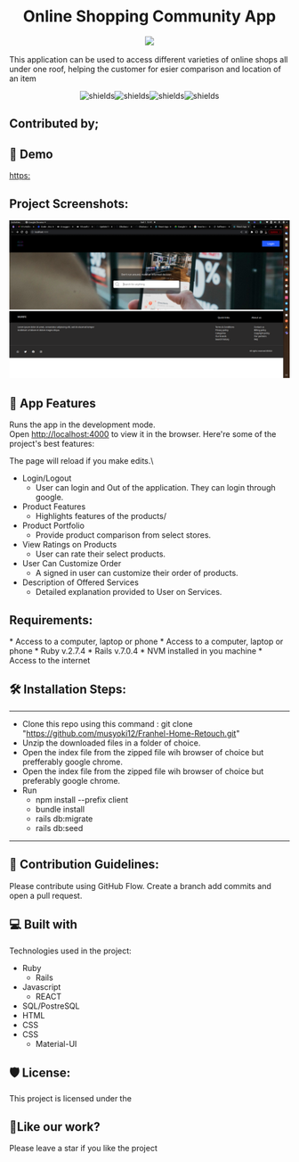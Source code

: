 # 
<h1 align="center">Online Shopping Community App</h1>

<p align="center"><img src="https://socialify.git.ci/Aimkeys-Sir/online-comm-frontend/image?descriptionEditable=This%20application%20can%20be%20used%20to%20access%20different%20varieties%20of%20online%20shops%20all%20under%20one%20roof%2C%20helping%20the%20customer%20for%20esier%20comparison%20and%20location%20of%20an%20item&font=Source%20Code%20Pro&language=1&name=1&pattern=Circuit%20Board&stargazers=1&theme=Light"></p>

This application can be used to access different varieties of online shops all under one roof, helping the customer for esier comparison and location of an item

<p align="center"><img src="https://img.shields.io/github/issues/Aimkeys-Sir/online-comm-frontend" alt="shields"><img src="https://img.shields.io/github/forks/Aimkeys-Sir/online-comm-frontend" alt="shields"><img src="https://img.shields.io/github/stars/Aimkeys-Sir/online-comm-frontend" alt="shields"><img src="https://img.shields.io/github/license/Aimkeys-Sir/online-comm-frontend" alt="shields"></p>

<h2>Contributed by;</h2>


<h2>🚀 Demo</h2>

[https:](https:)

<h2>Project Screenshots:</h2>

<p align="center"><img src="/public/images/screen1.png"></p>


<h2>🧐 App Features</h2>

Runs the app in the development mode.\
Open [http://localhost:4000](http://localhost:4000) to view it in the browser.
Here're some of the project's best features:

The page will reload if you make edits.\

 * Login/Logout
    - User can login and Out of the application. They can login through google.
 * Product Features
    - Highlights features of the products/
 * Product Portfolio
    - Provide product comparison from select stores.
 * View Ratings on Products
    - User can rate their select products.
 * User Can Customize Order
    - A signed in user can customize their order of products.
 * Description of Offered Services
    - Detailed explanation provided to User on Services.



<h2>Requirements:</h2>
 * Access to a computer, laptop or phone 
 * Access to a computer, laptop or phone
 * Ruby v.2.7.4
 * Rails v.7.0.4
 * NVM installed in you machine
 * Access to the internet

<h2>🛠️ Installation Steps:</h2>

 *****
 * Clone this repo using this command : git clone "https://github.com/musyoki12/Franhel-Home-Retouch.git"
 * Unzip the downloaded files in a folder of choice.
 * Open the index file from the zipped file wih browser of choice but prefferably google chrome.
 * Open the index file from the zipped file wih browser of choice but preferably google chrome.
 * Run
    - npm install --prefix client
    - bundle install
    - rails db:migrate
    - rails db:seed
 *****

<h2>🍰 Contribution Guidelines:</h2>

Please contribute using GitHub Flow. Create a branch add commits and open a pull request.

<h2>💻 Built with</h2>

Technologies used in the project:

 * Ruby
    - Rails
 * Javascript
    - REACT
 * SQL/PostreSQL
 * HTML
 * CSS
 * CSS 
    - Material-UI

<h2>🛡️ License:</h2>

This project is licensed under the

<h2>💖Like our work?</h2>

Please leave a star if you like the project